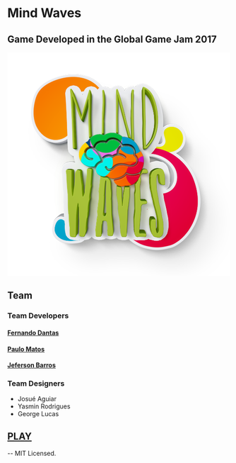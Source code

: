 # Mind Waves

## Game Developed in the Global Game Jam 2017

![GitHub Logo](/sprites/Banner.png)

## Team

### Team Developers

####  [Fernando Dantas](https://github.com/fernandodantasfilho)
####  [Paulo Matos](https://github.com/jrmatos)
####  [Jeferson Barros](https://github.com/jbalves)
  
### Team Designers

  * Josué Aguiar
  * Yasmin Rodrigues
  * George Lucas
  
## [PLAY](https://jrmatos.github.io/mind-waves)

--
MIT Licensed.
